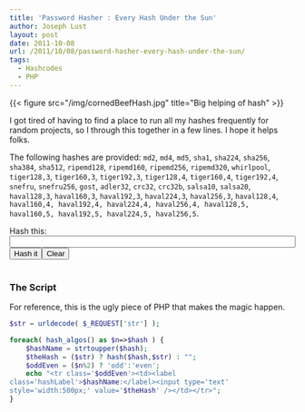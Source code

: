 ```yaml
---
title: 'Password Hasher : Every Hash Under the Sun'
author: Joseph Lust
layout: post
date: 2011-10-08
url: /2011/10/08/password-hasher-every-hash-under-the-sun/
tags:
  - Hashcodes
  - PHP
---
```


<style>
label.hashLabel {
            width: 130px;
            display: inline-block;
}
</style>

<script>
   function getHashes() {
        jQuery('#hashResults').html("Loading...");
        jQuery('#hashResults').load( 'https://lustforge.com/Backends/ultraHash_backend.php?str='+encodeURI(jQuery('#hashStr').val()));
   }
   function clearHashes() {
        jQuery('#hashStr').val('');
        jQuery('#hashResults').html('');
   }
</script>

{{< figure src="/img/cornedBeefHash.jpg" title="Big helping of hash" >}}

I got tired of having to find a place to run all my hashes frequently for random projects, so I through this together in a few lines. I hope it helps folks. 

The following hashes are provided: `md2`, `md4`, `md5`, `sha1`, `sha224`, `sha256`, `sha384`, `sha512`, `ripemd128`, `ripemd160`, `ripemd256`, `ripemd320`, `whirlpool`, `tiger128,3`, `tiger160,3`, `tiger192,3`, `tiger128,4`, `tiger160,4`, `tiger192,4`, `snefru`, `snefru256`, `gost`, `adler32`, `crc32`, `crc32b`, `salsa10`, `salsa20`, `haval128,3`, `haval160,3`, `haval192,3`, `haval224,3`, `haval256,3`, `haval128,4`, `haval160,4, haval192,4, haval224,4, haval256,4, haval128,5, haval160,5, haval192,5, haval224,5, haval256,5`.

<div class='hashPrompt'>
  Hash this: <input id='hashStr' type="text" style="width:100%;" name="str" value="" /><br /> <button onclick="getHashes();">Hash it</button><button id='clear' onclick="clearHashes();">Clear</button>
</div>

<table id="hashResults">
</table>

### The Script

For reference, this is the ugly piece of PHP that makes the magic happen.

```php
$str = urldecode( $_REQUEST['str'] );

foreach( hash_algos() as $n=>$hash ) {
    $hashName = strtoupper($hash);
    $theHash = ($str) ? hash($hash,$str) : "";
    $oddEven = ($n%2) ? 'odd':'even';
    echo "<tr class='$oddEven'><td><label 
class='hashLabel'>$hashName:</label><input type='text' 
style='width:500px;' value='$theHash' /></td></tr>";
}
```
